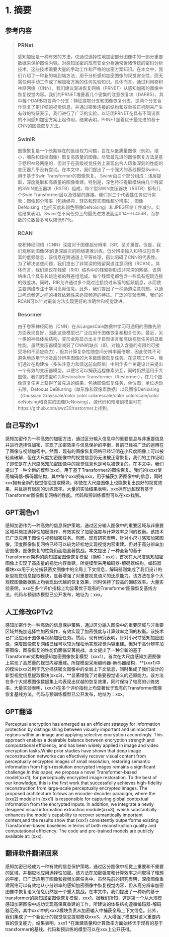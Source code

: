 # 1. 摘要

## 参考内容

>  ### PRNet
>
> 感知加密是一种有效的方法，仅通过选择性地加密部分图像中的一部分重要数据来保护图像内容。对感知加密的现有安全分析通常诉诸传统的密码分析技术，这些技术需要大量的手动工作和严格的加密方案知识。在本文中，我们介绍了一种新的端到端方法，用于分析感知加密图像的视觉安全性，而无需任何手动工作或了解加密方案的任何先验知识。具体而言，通过利用卷积神经网络（CNN），我们建议渐进恢复网络（PRNET）从感知加密的图像中恢复视觉内容。我们的PRNET堆叠着几个密集的注意恢复块（DARBS），其中每个DARB包含两个分支：特征提取分支和图像恢复分支。这两个分支合作恢复了更详细的视觉信息，并通过密集连接的结构和双重校正机制来产生有效的特征表示。我们进行了广泛的实验，以证明PRNET在具有不同设置的不同感知加密方案上起作用，结果表明，PRNET显着优于最先进的基于CNN的图像恢复方法。
>
> ### SwinIR
>
> 图像恢复是一个长期存在的低级视力问题，旨在从低质量图像（例如，缩小，嘈杂和压缩图像）恢复高质量的图像。尽管最先进的图像恢复方法是基于卷积神经网络的，但对于在高级视觉任务上表现出令人印象深刻的性能的变压器几乎没有尝试。在本文中，我们提出了一个强大的基线模型Swinir，用于基于Swin Transformer的图像恢复。 Swinir由三个部分组成：浅层提取，深度提取和高质量的图像重建。特别是，深色特征提取模块由几个残留的SWIN变压器块（RSTB）组成，每个型SWIN变压器块（RSTB）都有几个Swin Transformer层以及残留的连接。我们对三个代表性任务进行实验：图像超分辨率（包括经典，轻质和现实图像超分辨率），图像DeNoising（包括灰度和颜色图像DeNoising）和JPEG压缩工件减少。实验结果表明，Swinir在不同任务上的最先进方法高达0.14〜0.45dB，而参数的总数最多可以降低67％。
>
> ### RCAN
>
> 卷积神经网络（CNN）深度对于图像超分辨率（SR）至关重要。但是，我们观察到图像SR的更深层次的网络更难训练。低分辨率输入和特征包含丰富的低频信息，该信息在跨通道上平等处理，因此阻碍了CNN的代表性。为了解决这些问题，我们提出了非常深的残留渠道注意网络（RCAN）。具体而言，我们建议在残留（RIR）结构中的残留物形成非常深的网络，该网络由几个具有长跳连接的残差组组成。每个残留组都包含一些具有短跳连接的残差块。同时，RIR允许通过多个跳过连接绕过丰富的低频信息，从而使主要网络专注于学习高频信息。此外，我们提出了一种通道注意机制，以通过考虑频道之间的相互依赖性来适应频道的特征。广泛的实验表明，我们的RCAN可以针对最新方法实现更好的准确性和视觉改进。
>
> ### Resormer
>
> 由于卷积神经网络（CNN）在从LargesCale数据中学习可通用的图像先验方面表现良好，因此这些模型已广泛应用于图像恢复和相关任务。最近，另一类的神经体系结构，变形金刚显示出关于自然语言和高级视觉任务的显着性能。虽然变压器模型减轻了CNN的缺点（即，对输入含量的有限的可接受场和不适应能力），但其计算复杂性随空间分辨率而倍增，因此使其不可避免地适用于涉及高分辨率图像的大多数图像恢复任务。在这项工作中，我们通过在构建块（多头注意力和馈送前向网络）中制作多个关键设计来提出一个有效的变压器模型，以便它可以捕获远程像素交互，同时仍然适用于大图像。我们的模型称为Restoration Transformer（Restormer），在几个图像恢复任务上获得了最先进的结果，包括图像恢复任务，单位图，单位运动去除，Defocus DeBlurring（单形像和双像素数据）以及图像DeNoising（Gaussian Grayscale/color color colarescale/color colorscale/color deNoising和真实的图像DeNoising）。源代码和预培训模型可在https://github.com/swz30/restormer上找到。

## 自己写的v1

感知加密作为一种高效的加密方法，通过区分输入信息中的重要信息与非重要信息并进行选择性加密，实现了加密效率与信息保护的平衡，目前已经被广泛的运用在了图像与视频加密中。然而，现有的图像恢复网络已经证明在小尺度图像上可以被轻易破解，但在大尺度加密图像中的视觉信息仍无法被正常恢复，我们的工作证明了即使是在大尺度感知加密图像中的视觉信息也是可以被恢复的。在本文中，我们提出了一种全新的模型(xxx)，用于基于Transformer的图像恢复。我们的(xxx)使用编码器-解码器结构，其中每个xxx拥有xxx，用于捕获加密图像中的信息，同时xxx拥有全新的视觉信息提取模块，即使在大尺度图像上也能恢复出良好的视觉效果，并且拥有很高的训练效率。大量的实验结果表明，xxx拥有远超现有基于Transformer图像恢复网络的性能。代码和预训练模型可以在xxx找到。



## GPT润色v1

感知加密作为一种高效的信息保护策略，通过区分输入图像中的重要区域与非重要区域并施加选择性加密操作，有效实现了加密强度与计算效率之间的权衡。该技术已广泛应用于图像与视频加密任务。然而，现有研究表明，针对小尺寸感知加密图像，深度图像恢复网络已经可以较为轻松地实现视觉内容重建。但对于高分辨率加密图像，图像恢复的性能仍面临显著挑战。本文提出了一种全新的基于Transformer架构的感知加密图像恢复模型（简称：xxx），首次在大尺度感知加密图像上实现了高质量的视觉内容重建。所提模型采用编码器-解码器结构，编码器模块xxx用于充分捕获密文图像中的全局上下文信息，解码器则集成了我们设计的新型视觉信息提取模块，显著增强了对重要视觉语义的还原能力。该方法在多个大规模图像数据集上均表现出优越的恢复效果，同时保持了较高的训练效率。大量实验表明，xxx在多个评价指标上均显著优于现有的Transformer图像恢复基线方法。代码与预训练模型已公开发布，地址为：xxx。

## 人工修改GPTv2

感知加密作为一种高效的信息保护策略，通过区分输入图像中的重要区域与非重要区域并施加选择性加密操作，有效实现了加密强度与计算效率之间的权衡。该技术已广泛应用于图像与视频加密任务。然而，现有研究表明，针对小尺寸感知加密图像，深度图像恢复网络已经可以较为轻松地实现视觉内容重建。但对于高分辨率加密图像，图像恢复的性能仍面临显著挑战。本文提出了一种全新的基于Transformer架构的感知加密图像恢复模型（xxx1），首次在大尺度感知加密图像上实现了高质量的视觉内容重建。所提模型采用编码器-解码器结构，**(xxx1)中的模块(xxx2)用于充分捕获密文图像中的全局上下文信息，同时集成了我们设计的新型视觉信息提取模块(xxx3)，**显著增强了对重要视觉语义的还原能力。该方法在多个大规模图像数据集上均表现出优越的恢复效果，同时保持了较高的训练效率。大量实验表明，(xxx1)在多个评价指标上均显著优于现有的Transformer图像恢复基线方法。代码与预训练模型已公开发布，地址为：xxx。

## GPT翻译

Perceptual encryption has emerged as an efficient strategy for information protection by distinguishing between visually important and unimportant regions within an image and applying selective encryption accordingly. This approach enables a desirable balance between encryption strength and computational efficiency, and has been widely applied in image and video encryption tasks.While prior studies have shown that deep image reconstruction networks can effectively recover visual content from perceptually encrypted images of small resolution, restoring semantic information from high-resolution encrypted images remains a significant challenge.In this paper, we propose a novel Transformer-based model(xxx1), for perceptually encrypted image restoration. To the best of our knowledge, this is the first work that successfully achieves high-fidelity reconstruction from large-scale perceptually encrypted images. The proposed architecture follows an encoder-decoder paradigm, where the (xxx2) module in (xxx1) is responsible for capturing global contextual information from the encrypted inputs. In addition, we integrate a newly designed visual information extraction module(xxx3), which substantially enhances the model’s capability to recover semantically important content,and the results show that (xxx1) consistently outperforms existing Transformer-based baselines in terms of both reconstruction quality and computational efficiency. The code and pre-trained models are publicly available at: (xxx).

## 翻译软件翻译回来

感知加密已经成为一种有效的信息保护策略，通过区分图像中视觉上重要和不重要的区域，并相应地应用选择性加密。该方法在加密强度和计算效率之间取得了理想的平衡，已广泛应用于图像和视频加密任务中。虽然先前的研究表明，深度图像重建网络可以有效地从小分辨率的感知加密图像中恢复视觉内容，但从高分辨率加密图像中恢复语义信息仍然是一个重大挑战。在本文中，我们提出了一种新的基于transformer的感知加密图像恢复模型，xxx1。据我们所知，这是第一个从大规模感知加密图像中成功实现高保真重建的工作。所建议的体系结构遵循编码器-解码器范例，其中xxx1中的xxx2模块负责从加密输入中捕获全局上下文信息。此外，我们集成了一个新设计的视觉信息提取模块xxx3，大大增强了模型对语义重要内容的恢复能力，结果表明，xxx1 *在重建质量和计算效率方面始终优于现有的基于transformer的基线。代码和预训练的模型可以在xxx上公开获得。